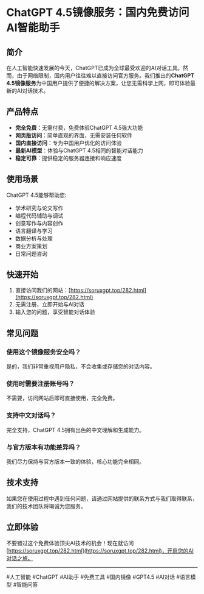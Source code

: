 # ChatGPT 4.5镜像服务：国内免费访问AI智能助手

## 简介

在人工智能快速发展的今天，ChatGPT已成为全球最受欢迎的AI对话工具。然而，由于网络限制，国内用户往往难以直接访问官方服务。我们推出的**ChatGPT 4.5镜像服务**为中国用户提供了便捷的解决方案，让您无需科学上网，即可体验最新的AI对话技术。

## 产品特点

- **完全免费**：无需付费，免费体验ChatGPT 4.5强大功能
- **网页版访问**：简单直观的界面，无需安装任何软件
- **国内直接访问**：专为中国用户优化的访问体验
- **最新AI模型**：体验与ChatGPT 4.5相同的智能对话能力
- **稳定可靠**：提供稳定的服务器连接和响应速度

## 使用场景

ChatGPT 4.5能够帮助您:

- 学术研究与论文写作
- 编程代码辅助与调试
- 创意写作与内容创作
- 语言翻译与学习
- 数据分析与处理
- 商业方案策划
- 日常问题咨询

## 快速开始

1. 直接访问我们的网站：[https://soruxgpt.top/282.html](https://soruxgpt.top/282.html)
2. 无需注册，立即开始与AI对话
3. 输入您的问题，享受智能对话体验

## 常见问题

### 使用这个镜像服务安全吗？
是的，我们非常重视用户隐私，不会收集或存储您的对话内容。

### 使用时需要注册账号吗？
不需要，访问网站后即可直接使用，完全免费。

### 支持中文对话吗？
完全支持，ChatGPT 4.5拥有出色的中文理解和生成能力。

### 与官方版本有功能差异吗？
我们尽力保持与官方版本一致的体验，核心功能完全相同。

## 技术支持

如果您在使用过程中遇到任何问题，请通过网站提供的联系方式与我们取得联系，我们的技术团队将竭诚为您服务。

## 立即体验

不要错过这个免费体验顶尖AI技术的机会！现在就访问[https://soruxgpt.top/282.html](https://soruxgpt.top/282.html)，开启您的AI对话之旅。

---

#人工智能 #ChatGPT #AI助手 #免费工具 #国内镜像 #GPT4.5 #AI对话 #语言模型 #智能问答
